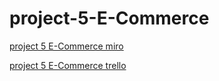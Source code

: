 # project-5-E-Commerce

[project 5 E-Commerce miro](https://miro.com/app/board/uXjVP9_OoI0=/)

[project 5 E-Commerce trello](https://trello.com/b/B9LIPRmm/project5)
